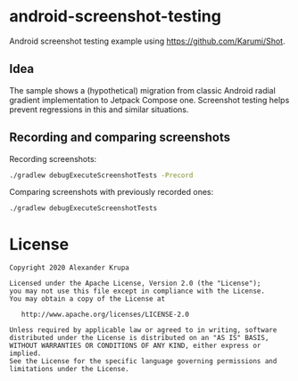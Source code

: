 # android-screenshot-testing

Android screenshot testing example using https://github.com/Karumi/Shot.

## Idea

The sample shows a (hypothetical) migration from classic Android radial gradient implementation to Jetpack Compose one.
Screenshot testing helps prevent regressions in this and similar situations.

## Recording and comparing screenshots

Recording screenshots:
```bash
./gradlew debugExecuteScreenshotTests -Precord
```

Comparing screenshots with previously recorded ones:
```bash
./gradlew debugExecuteScreenshotTests
```

License
=======

    Copyright 2020 Alexander Krupa

    Licensed under the Apache License, Version 2.0 (the "License");
    you may not use this file except in compliance with the License.
    You may obtain a copy of the License at

       http://www.apache.org/licenses/LICENSE-2.0

    Unless required by applicable law or agreed to in writing, software
    distributed under the License is distributed on an "AS IS" BASIS,
    WITHOUT WARRANTIES OR CONDITIONS OF ANY KIND, either express or implied.
    See the License for the specific language governing permissions and
    limitations under the License.
